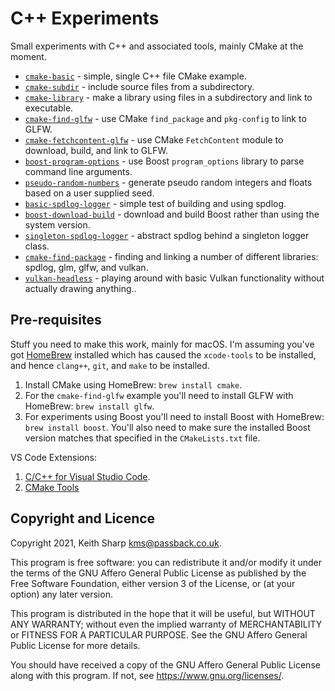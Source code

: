# C++ Experiments
Small experiments with C++ and associated tools, mainly CMake at the moment.

+ [`cmake-basic`](https://github.com/keithsharp/cpp-experiments/tree/main/cmake-basic) - simple, single C++ file CMake example.
+ [`cmake-subdir`](https://github.com/keithsharp/cpp-experiments/tree/main/cmake-subdir) - include source files from a subdirectory.
+ [`cmake-library`](https://github.com/keithsharp/cpp-experiments/tree/main/cmake-library) - make a library using files in a subdirectory and link to executable.
+ [`cmake-find-glfw`](https://github.com/keithsharp/cpp-experiments/tree/main/cmake-find-glfw) - use CMake `find_package` and `pkg-config` to link to GLFW.
+ [`cmake-fetchcontent-glfw`](https://github.com/keithsharp/cpp-experiments/tree/main/cmake-fetchcontent-glfw) - use CMake `FetchContent` module to download, build, and link to GLFW.
+ [`boost-program-options`](https://github.com/keithsharp/cpp-experiments/tree/main/boost-program-options) - use Boost `program_options` library to parse command line arguments.
+ [`pseudo-random-numbers`](https://github.com/keithsharp/cpp-experiments/tree/main/pseudo-random-numbers) - generate pseudo random integers and floats based on a user supplied seed.
+ [`basic-spdlog-logger`](https://github.com/keithsharp/cpp-experiments/tree/main/basic-spdlog-logger) - simple test of building and using spdlog.
+ [`boost-download-build`](https://github.com/keithsharp/cpp-experiments/tree/main/boost-download-build) - download and build Boost rather than using the system version.
+ [`singleton-spdlog-logger`](https://github.com/keithsharp/cpp-experiments/tree/main/singleton-spdlog-logger) - abstract spdlog behind a singleton logger class.
+ [`cmake-find-package`](https://github.com/keithsharp/cpp-experiments/tree/main/cmake-find-package) - finding and linking a number of different libraries: spdlog, glm, glfw, and vulkan.
+ [`vulkan-headless`](https://github.com/keithsharp/cpp-experiments/tree/main/vulkan-headless) - playing around with basic Vulkan functionality without actually drawing anything..

## Pre-requisites
Stuff you need to make this work, mainly for macOS.  I'm assuming you've got [HomeBrew](https://brew.sh) installed which has caused the `xcode-tools` to be installed, and hence `clang++`, `git`, and `make` to be installed.

1. Install CMake using HomeBrew: `brew install cmake`.
2. For the `cmake-find-glfw` example you'll need to install GLFW with HomeBrew: `brew install glfw`.
3. For experiments using Boost you'll need to install Boost with HomeBrew: `brew install boost`.  You'll also need to make sure the installed Boost version matches that specified in the `CMakeLists.txt` file.

VS Code Extensions:
1. [C/C++ for Visual Studio Code](https://marketplace.visualstudio.com/items?itemName=ms-vscode.cpptools).
2. [CMake Tools](https://marketplace.visualstudio.com/items?itemName=ms-vscode.cmake-tools)

## Copyright and Licence
Copyright 2021, Keith Sharp kms@passback.co.uk.

This program is free software: you can redistribute it and/or modify it under the terms of the GNU Affero General Public License as published by the Free Software Foundation, either version 3 of the License, or (at your option) any later version.

This program is distributed in the hope that it will be useful, but WITHOUT ANY WARRANTY; without even the implied warranty of MERCHANTABILITY or FITNESS FOR A PARTICULAR PURPOSE.  See the GNU Affero General Public License for more details.

You should have received a copy of the GNU Affero General Public License along with this program.  If not, see <https://www.gnu.org/licenses/>.